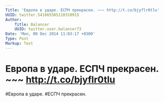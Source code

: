 ```yaml
---
Title: 'Европа в ударе. ЕСПЧ прекрасен. ~~~ http://t.co/bjyflr0tlu'
UUID: twitter.541865585110310915
Author:
    Title: Balancer
    UUID: twitter.user.balancer73
Date: 'Mon, 08 Dec 2014 11:03:17 +0300'
Type: Post
Markup: Text
---
```


# Европа в ударе. ЕСПЧ прекрасен. ~~~ http://t.co/bjyflr0tlu

#Европа в ударе. #ЕСПЧ прекрасен.
~~~ http://t.co/bjyflr0tlu
